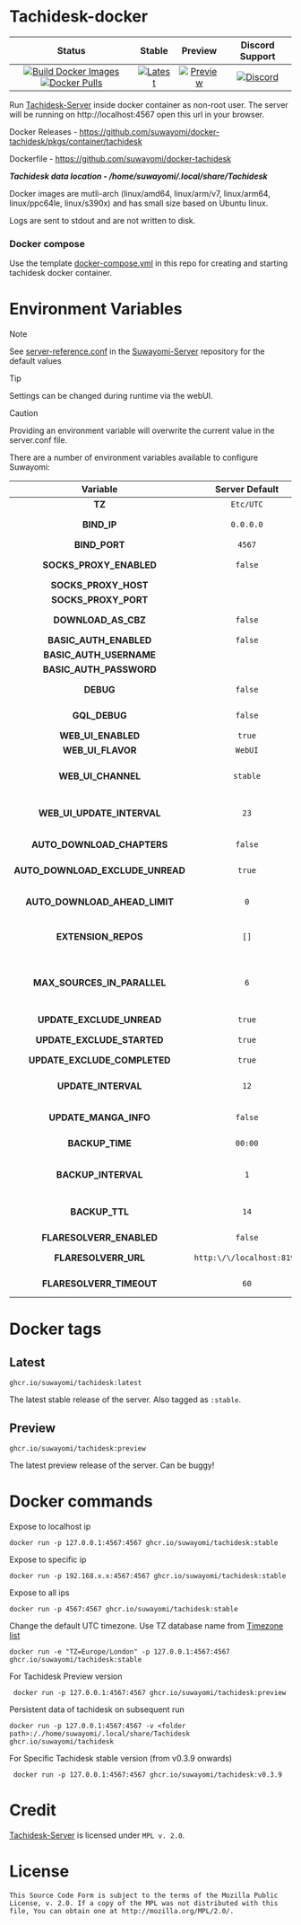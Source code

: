 # Tachidesk-docker

|                                                                                                                                                                                                                                                   Status                                                                                                                                                                                                                                                    |                                                                                                                             Stable                                                                                                                              |                                                                                                                             Preview                                                                                                                              |                                                                      Discord Support                                                                       |
|:-----------------------------------------------------------------------------------------------------------------------------------------------------------------------------------------------------------------------------------------------------------------------------------------------------------------------------------------------------------------------------------------------------------------------------------------------------------------------------------------------------------:|:---------------------------------------------------------------------------------------------------------------------------------------------------------------------------------------------------------------------------------------------------------------:|:----------------------------------------------------------------------------------------------------------------------------------------------------------------------------------------------------------------------------------------------------------------:|:----------------------------------------------------------------------------------------------------------------------------------------------------------:|
| [![Build Docker Images](https://github.com/suwayomi/docker-tachidesk/actions/workflows/build_container_images.yml/badge.svg)](https://github.com/suwayomi/docker-tachidesk/actions/workflows/build_container_images.yml) [![Docker Pulls](https://img.shields.io/badge/dynamic/json?url=https://github.com/suwayomi/docker-tachidesk/raw/main/scripts/tachidesk_version.json&label=docker_pulls&query=$.total_downloads&color=blue)](https://github.com/orgs/suwayomi/packages/container/package/tachidesk) | [![Latest](https://img.shields.io/badge/dynamic/json?url=https://github.com/suwayomi/docker-tachidesk/raw/main/scripts/tachidesk_version.json&label=version&query=$.stable&color=blue)](https://github.com/orgs/suwayomi/packages/container/package/tachidesk/) | [![Preview](https://img.shields.io/badge/dynamic/json?url=https://github.com/suwayomi/docker-tachidesk/raw/main/scripts/tachidesk_version.json&label=version&query=$.preview&color=blue)](https://github.com/orgs/suwayomi/packages/container/package/tachidesk) | [![Discord](https://img.shields.io/discord/801021177333940224.svg?label=discord&labelColor=7289da&color=2c2f33&style=flat)](https://discord.gg/DDZdqZWaHA) |

Run [Tachidesk-Server](https://github.com/Suwayomi/Tachidesk-Server) inside docker container as non-root user. The server will be running on http://localhost:4567 open this url in your browser.

Docker Releases - https://github.com/suwayomi/docker-tachidesk/pkgs/container/tachidesk

Dockerfile - https://github.com/suwayomi/docker-tachidesk

_**Tachidesk data location - /home/suwayomi/.local/share/Tachidesk**_

Docker images are mutli-arch (linux/amd64, linux/arm/v7, linux/arm64, linux/ppc64le, linux/s390x) and has small size based on Ubuntu linux.

Logs are sent to stdout and are not written to disk.

### Docker compose

Use the template [docker-compose.yml](./docker-compose.yml) in this repo for creating and starting tachidesk docker container.

# Environment Variables

> [!NOTE]
> See [server-reference.conf](https://github.com/Suwayomi/Suwayomi-Server/blob/master/server/src/main/resources/server-reference.conf) in the [Suwayomi-Server](https://github.com/Suwayomi/Suwayomi-Server) repository for the default values

> [!Tip]
> Settings can be changed during runtime via the webUI.

> [!CAUTION]
> Providing an environment variable will overwrite the current value in the server.conf file.

There are a number of environment variables available to configure Suwayomi:

|             Variable             |      Server Default       |                                                                                              Description                                                                                              |
|:--------------------------------:|:-------------------------:|:-----------------------------------------------------------------------------------------------------------------------------------------------------------------------------------------------------:|
|              **TZ**              |         `Etc/UTC`         |                                                                              What time zone the container thinks it is.                                                                               |
|           **BIND_IP**            |         `0.0.0.0`         |                                                        The interface to listen on, inside the container. You almost never want to change this.                                                        |
|          **BIND_PORT**           |          `4567`           |                                                                                  Which port Suwayomi will listen on                                                                                   |
|     **SOCKS_PROXY_ENABLED**      |          `false`          |                                                                         Whether Suwayomi will connect through a SOCKS5 proxy                                                                          |
|       **SOCKS_PROXY_HOST**       |            ` `            |                                                                                   The TCP host of the SOCKS5 proxy                                                                                    |
|       **SOCKS_PROXY_PORT**       |            ` `            |                                                                                     The port of the SOCKS5 proxy                                                                                      |
|       **DOWNLOAD_AS_CBZ**        |          `false`          |                                                                     Whether Suwayomi should save the manga to disk in CBZ format                                                                      |
|      **BASIC_AUTH_ENABLED**      |          `false`          |                                                                         Whether Suwayomi requires HTTP Basic Auth to get in.                                                                          |
|     **BASIC_AUTH_USERNAME**      |            ` `            |                                                                                  The username to log in to Suwayomi.                                                                                  |
|     **BASIC_AUTH_PASSWORD**      |            ` `            |                                                                                  The password to log in to Suwayomi.                                                                                  |
|            **DEBUG**             |          `false`          |                                                               If extra logging is enabled. Useful for development and troubleshooting.                                                                |
|          **GQL_DEBUG**           |          `false`          |                                                If graphql logging is enabled. Useful for development and troubleshooting. Can overload the log output.                                                |
|        **WEB_UI_ENABLED**        |          `true`           |                                                                                  If the server should serve a webUI                                                                                   |
|        **WEB_UI_FLAVOR**         |          `WebUI`          |                                                                                          "WebUI" or "Custom"                                                                                          |
|        **WEB_UI_CHANNEL**        |         `stable`          |                                        "bundled" (the version bundled with the server release), "stable" or "preview" - the webUI version that should be used                                         |
|    **WEB_UI_UPDATE_INTERVAL**    |           `23`            |                                          Time in hours - 0 to disable auto update - range: 1 <= n < 24 - how often the server should check for webUI updates                                          |
|    **AUTO_DOWNLOAD_CHAPTERS**    |          `false`          |                                                             If new chapters that have been retrieved should get automatically downloaded                                                              |
| **AUTO_DOWNLOAD_EXCLUDE_UNREAD** |          `true`           |                                                                  Ignore automatic chapter downloads of entries with unread chapters                                                                   |
|  **AUTO_DOWNLOAD_AHEAD_LIMIT**   |            `0`            |                           0 to disable - how many unread downloaded chapters should be available - if the limit is reached, new chapters won't be downloaded automatically                            |
|       **EXTENSION_REPOS**        |           `[]`            |                       Any additional extension repos to use, the format is `["https://github.com/MY_ACCOUNT/MY_REPO/tree/repo", "https://github.com/MY_ACCOUNT_2/MY_REPO_2/"]`                        |
|   **MAX_SOURCES_IN_PARALLEL**    |            `6`            | Range: 1 <= n <= 20 - Sets how many sources can do requests (updates, downloads) in parallel. Updates/Downloads are grouped by source and all mangas of a source are updated/downloaded synchronously |
|    **UPDATE_EXCLUDE_UNREAD**     |          `true`           |                                                                            If unread manga should be excluded from updates                                                                            |
|    **UPDATE_EXCLUDE_STARTED**    |          `true`           |                                                                  If manga that haven't been started should be excluded from updates                                                                   |
|   **UPDATE_EXCLUDE_COMPLETED**   |          `true`           |                                                                          If completed manga should be excluded from updates                                                                           |
|       **UPDATE_INTERVAL**        |           `12`            |                 Time in hours - 0 to disable it - (doesn't have to be full hours e.g. 12.5) - range: 6 <= n < ∞ - Interval in which the global update will be automatically triggered                 |
|      **UPDATE_MANGA_INFO**       |          `false`          |                                                                        If manga info should be updated along with the chapters                                                                        |
|         **BACKUP_TIME**          |          `00:00`          |                                                    Range: hour: 0-23, minute: 0-59 - Time of day at which the automated backup should be triggered                                                    |
|       **BACKUP_INTERVAL**        |            `1`            |                                         Time in days - 0 to disable it - range: 1 <= n < ∞ - Interval in which the server will automatically create a backup                                          |
|          **BACKUP_TTL**          |           `14`            |                                         Time in days - 0 to disable it - range: 1 <= n < ∞ - How long backup files will be kept before they will get deleted                                          |
|     **FLARESOLVERR_ENABLED**     |          `false`          |                                                                         Whether FlareSolverr is enabled and available to use                                                                          |
|       **FLARESOLVERR_URL**       | `http:\/\/localhost:8191` |                                                                    The URL of the FlareSolverr instance, the URL must be escaped!                                                                     |
|     **FLARESOLVERR_TIMEOUT**     |           `60`            |                                                              Time in seconds for FlareSolverr to timeout if the challenge is not solved                                                               |

# Docker tags

## Latest

`ghcr.io/suwayomi/tachidesk:latest`

The latest stable release of the server. Also tagged as `:stable`.

## Preview

`ghcr.io/suwayomi/tachidesk:preview`

The latest preview release of the server. Can be buggy!

# Docker commands

Expose to localhost ip

    docker run -p 127.0.0.1:4567:4567 ghcr.io/suwayomi/tachidesk:stable

Expose to specific ip

    docker run -p 192.168.x.x:4567:4567 ghcr.io/suwayomi/tachidesk:stable

Expose to all ips

    docker run -p 4567:4567 ghcr.io/suwayomi/tachidesk:stable

Change the default UTC timezone. Use TZ database name from [Timezone list](https://en.wikipedia.org/wiki/List_of_tz_database_time_zones)

    docker run -e "TZ=Europe/London" -p 127.0.0.1:4567:4567 ghcr.io/suwayomi/tachidesk:stable

For Tachidesk Preview version

     docker run -p 127.0.0.1:4567:4567 ghcr.io/suwayomi/tachidesk:preview

Persistent data of tachidesk on subsequent run

    docker run -p 127.0.0.1:4567:4567 -v <folder path>:/./home/suwayomi/.local/share/Tachidesk ghcr.io/suwayomi/tachidesk

For Specific Tachidesk stable version (from v0.3.9 onwards)

     docker run -p 127.0.0.1:4567:4567 ghcr.io/suwayomi/tachidesk:v0.3.9

# Credit

[Tachidesk-Server](https://github.com/Suwayomi/Tachidesk-Server) is licensed under `MPL v. 2.0`.

# License

    This Source Code Form is subject to the terms of the Mozilla Public
    License, v. 2.0. If a copy of the MPL was not distributed with this
    file, You can obtain one at http://mozilla.org/MPL/2.0/.
